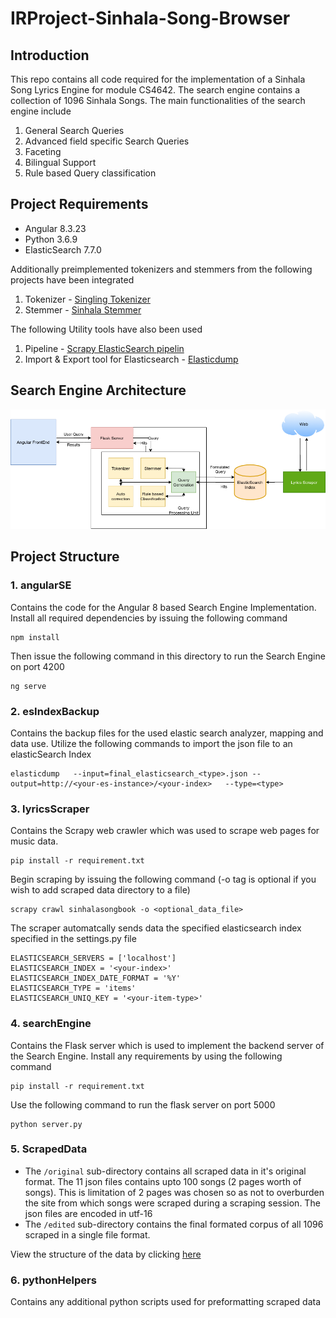 # IRProject-Sinhala-Song-Browser

## Introduction
This repo contains all code required for the implementation of a Sinhala Song Lyrics Engine for module CS4642. The search engine contains a collection of 1096 Sinhala Songs. The main functionalities of the search engine include

1. General Search Queries
2. Advanced field specific Search Queries
3. Faceting
4. Bilingual Support
5. Rule based Query classification

## Project Requirements
* Angular 8.3.23
* Python 3.6.9
* ElasticSearch 7.7.0

Additionally preimplemented tokenizers and stemmers from the following projects have been integrated
1. Tokenizer -  [Singling Tokenizer](https://github.com/ysenarath/sinling)  
2. Stemmer - [Sinhala Stemmer](https://github.com/shilpasayura/sinhala-nltk/tree/master/sinhala-stemmer)

The following Utility tools have also been used
1. Pipeline - [Scrapy ElasticSearch pipelin](https://github.com/jayzeng/scrapy-elasticsearch)
2. Import & Export tool for Elasticsearch - [Elasticdump](https://www.npmjs.com/package/elasticdump)

## Search Engine Architecture

![Arci_diag](resources/architecture.png)

## Project Structure

### 1. angularSE
Contains the code for the Angular 8 based Search Engine Implementation. Install all required dependencies by issuing the following command
```
npm install
```
Then issue the following command in this directory to run the Search Engine on port 4200
```
ng serve
```
### 2. esIndexBackup
Contains the backup files for the used elastic search analyzer, mapping and data use. Utilize the following commands to import the json file to an elasticSearch Index
```
elasticdump   --input=final_elasticsearch_<type>.json --output=http://<your-es-instance>/<your-index>   --type=<type>
```
### 3. lyricsScraper
Contains the Scrapy web crawler which was used to scrape web pages for music data.
```
pip install -r requirement.txt
```
Begin scraping by issuing the following command (-o tag is optional if you wish to add scraped data directory to a file)
```
scrapy crawl sinhalasongbook -o <optional_data_file>
```
The scraper automatcally sends data the specified elasticsearch index specified in the settings.py file
```
ELASTICSEARCH_SERVERS = ['localhost']
ELASTICSEARCH_INDEX = '<your-index>'
ELASTICSEARCH_INDEX_DATE_FORMAT = '%Y'
ELASTICSEARCH_TYPE = 'items'
ELASTICSEARCH_UNIQ_KEY = '<your-item-type>'
```
 
### 4. searchEngine
Contains the Flask server which is used to implement the backend server of the Search Engine. Install any requirements by using the following command
```
pip install -r requirement.txt
```
Use the following command to run the flask server on port 5000
```
python server.py
```

### 5. ScrapedData

* The `/original` sub-directory contains all scraped data in it's original format. The 11 json files contains upto 100 songs (2 pages worth of songs). This is limitation of 2 pages was chosen so as not to overburden the site from which songs were scraped during a scraping session. The json files are encoded in utf-16
* The `/edited` sub-directory contains the final formated corpus of all 1096 scraped in a single file format. 

View the structure of the data by clicking [here](scrapedData/README.md)

### 6. pythonHelpers

Contains any additional python scripts used for preformatting scraped data

